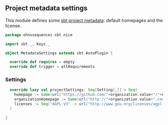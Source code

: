 ## Project metadata settings

This module defines some [sbt project metadata](http://www.scala-sbt.org/release/docs/Howto/metadata.html):
default homepages and the license.


```scala
package ohnosequences.sbt.nice

import sbt._, Keys._

object MetadataSettings extends sbt.AutoPlugin {

  override def requires = empty
  override def trigger = allRequirements
```

### Settings

```scala
  override lazy val projectSettings: Seq[Setting[_]] = Seq(
    homepage := Some(url("https://github.com/"+organization.value+"/"+name.value)),
    organizationHomepage := Some(url("http://"+organization.value+".com")),
    licenses := Seq("AGPL-V3" -> url("http://www.gnu.org/licenses/agpl-3.0.txt"))
  )

}

```




[main/scala/AssemblySettings.scala]: AssemblySettings.scala.md
[main/scala/DocumentationSettings.scala]: DocumentationSettings.scala.md
[main/scala/JavaOnlySettings.scala]: JavaOnlySettings.scala.md
[main/scala/MetadataSettings.scala]: MetadataSettings.scala.md
[main/scala/ReleaseSettings.scala]: ReleaseSettings.scala.md
[main/scala/ResolverSettings.scala]: ResolverSettings.scala.md
[main/scala/ScalaSettings.scala]: ScalaSettings.scala.md
[main/scala/TagListSettings.scala]: TagListSettings.scala.md
[main/scala/WartRemoverSettings.scala]: WartRemoverSettings.scala.md